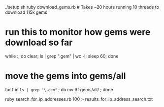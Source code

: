 ./setup.sh
ruby download_gems.rb # Takes ~20 hours running 10 threads to download
115k gems

# run this to monitor how gems were download so far
while :; do clear; ls | grep "\.gem" | wc -l; sleep 60; done

# move the gems into gems/all
for f in `ls | grep "\.gem"` ; do mv $f gems/all/ ; done

ruby search_for_ip_addresses.rb 100 > results_for_ip_address_search.txt
